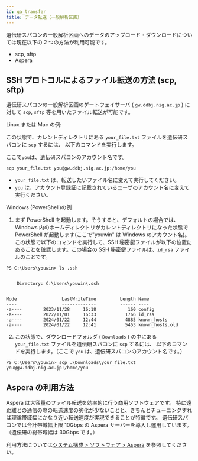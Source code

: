 ```yaml
---
id: ga_transfer
title: データ転送（一般解析区画）
---
```



遺伝研スパコンの一般解析区画へのデータのアップロード・ダウンロードについては現在以下の 2 つの方法が利用可能です。


- scp, sftp
- Aspera


##  SSH プロトコルによるファイル転送の方法 (scp, sftp)

遺伝研スパコンの一般解析区画のゲートウェイサーバ ( `gw.ddbj.nig.ac.jp` ) に対して `scp`, `sftp` 等を用いたファイル転送が可能です。

Linux または Mac の例:

この状態で、カレントディレクトリにある `your_file.txt` ファイルを遺伝研スパコンに `scp` するには、
以下のコマンドを実行します。

ここで`you`は、遺伝研スパコンのアカウント名です。

```
scp your_file.txt you@gw.ddbj.nig.ac.jp:/home/you
```

- `your_file.txt` は、転送したいファイル名に変えて実行してください。
- `you` は、アカウント登録証に記載されているユーザのアカウント名に変えて実行ください。


Windows (PowerShell)の例

1. まず PowerShell を起動します。そうすると、デフォルトの場合では、Windows 内のホームディレクトリがカレントディレクトリになった状態で PowerShell が起動します(ここで"youwin" は Windows のアカウント名)。この状態で以下のコマンドを実行して、SSH 秘密鍵ファイルが以下の位置にあることを確認します。この場合の SSH 秘密鍵ファイルは、`id_rsa` ファイルのことです。

```
PS C:\Users\youwin> ls .ssh


    Directory: C:\Users\youwin\.ssh


Mode                 LastWriteTime         Length Name
----                 -------------         ------ ----
-a----        2023/11/28     16:18            160 config
-a----        2022/11/01     16:33           1766 id_rsa
-a----        2024/01/22     12:44           4885 known_hosts
-a----        2024/01/22     12:41           5453 known_hosts.old
```

2. この状態で、ダウンロードフォルダ ( `Downloads` ) の中にある `your_file.txt` ファイルを遺伝研スパコンに `scp` するには、
以下のコマンドを実行します。（ここで `you` は、遺伝研スパコンのアカウント名です。）

```
PS C:\Users\youwin> scp .\Downloads\your_file.txt
you@gw.ddbj.nig.ac.jp:/home/you
```


## Aspera の利用方法

Aspera は大容量のファイル転送を効率的に行う商用ソフトウェアです。
特に遠距離との通信の際の転送速度の劣化が少ないことと、きちんとチューニングすれば理論帯域幅にかなり近い転送速度が実現できることが特徴です。
遺伝研スパコンでは合計帯域幅上限 10Gbps の Aspera サーバーを導入し運用しています。
（遺伝研の総帯域幅は 30Gbps です。）

利用方法については[システム構成 > ソフトウェア > Aspera](../software/aspera/aspera.md) を参照してください。
